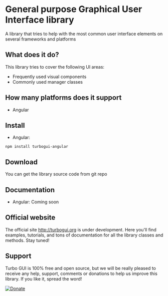 
# General purpose Graphical User Interface library

A library that tries to help with the most common user interface elements on several frameworks and platforms

## What does it do?

This library tries to cover the following UI areas:

- Frequently used visual components
- Commonly used manager classes

## How many platforms does it support

- Angular

## Install

- Angular:
```
npm install turbogui-angular
```

## Download

You can get the library source code from git repo

## Documentation

- Angular: Coming soon

## Official website

The official site http://turbogui.org is under development. Here you'll find examples, tutorials, and tons of documentation for all the library classes and methods. Stay tuned!

## Support

Turbo GUI is 100% free and open source, but we will be really pleased to receive any help, support, comments or donations to help us improve this library. If you like it, spread the word!

[![Donate](https://turbocommons.org/view/views/home/donate-button.png)](https://www.paypal.com/cgi-bin/webscr?cmd=_donations&business=53MJ6SY66WZZ2&lc=ES&item_name=TurboCommons&no_note=0&cn=A%c3%b1adir%20instrucciones%20especiales%20para%20el%20vendedor%3a&no_shipping=2&currency_code=EUR&bn=PP%2dDonationsBF%3abtn_donateCC_LG%2egif%3aNonHosted)
